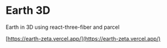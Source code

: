 # Earth 3D

Earth in 3D using react-three-fiber and parcel

[https://earth-zeta.vercel.app/](https://earth-zeta.vercel.app/)